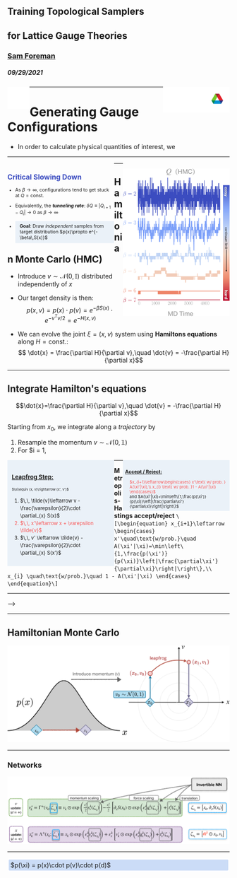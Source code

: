 <style>
@import url('https://fonts.googleapis.com/css2?family=Source+Sans+Pro&display=swap');
@import url('https://fonts.googleapis.com/css2?family=Roboto:wght@500&family=Source+Sans+Pro&display=swap');

:root {
    --r-main-font: 'Source Sans Pro', sans-serif;
    --r-heading-font: 'Roboto', Arial, Helvetica, sans-serif;
    --r-heading-text-transform: none;
    --r-heading1-size: 2.0em;
    --r-heading2-size: 1.5em;
    --r-heading3-size: 1.2em;
    --r-heading4-size: 1.15em;
    --r-link-color: #00CCFF;
    --r-link-color-dark: #f92672;
    --r-link-color-hover: #63ff51;
    --r-controls-color: #D7E6F3;
    --r-progress-color: #f20052;
    --r-selection-background-color: rgba(30, 60, 107, 0.9);
    --r-selection-color: #fff;
    --r-main-font-size: 36px;
    --r-main-color: #222;
    --r-block-margin: 20px;
    --r-heading-margin: 0 0 20px 0;
    --r-heading-color: #222;
    --r-heading-line-height: 1.2;
    --r-heading-letter-spacing: -0.45px;
    --r-heading-word-spacing: 0.5px;
}

.reveal {
        font-family: 'Source Sans Prop', sans-serif;
}

.reveal h1,
.reveal h2,
.reveal h3,
.reveal h4 {
    font-family: 'Roboto', sans-serif;
}

#left {
  margin: 0 0 15 10;
  text-align: left;
  float: left;
  z-index: -10;
  width: 48%;
  font-size: 0.85em;
}
#right {
  margin: 0 0 15 0;
  float: right;
  max-width: 48%;
  text-align: left;
  z-index: -10;
  width: 48%;
  font-size: 0.85em;
}
#dark_back {
    background-color: #1c1c1c;
    color: #efefef;
}
#bright {
    color: #Fa5252;
}
#note {
    background-color: rgba(215, 230, 243, 0.5);
    behavior:
    border-radius: 5px;
    border-color: rgba(215, 230, 243, 0.5);
    padding: auto;
    margin: auto;
}
</style>

<!-- .slide: data-background="#1c1c1c" -->
<h2 class="r-fit-text">Training Topological Samplers</h2>

## for Lattice Gauge Theories

### <div style="color: #00CCFF">[**Sam Foreman**](mailto://foremans@anl.gov)</div>

##### 09/29/2021

[<img align="left" width=10% src="assets/github.svg">](https://github.com/saforem2/l2hmc-qcd)
[<img align="right" width=30% src="assets/Argonne_cmyk_white.svg">](https://alcf.anl.gov)

---

# Generating Gauge Configurations

- In order to calculate physical quantities of interest, we 

---

<div id="left" style="font-size: 0.75em;">

## <div style="color: #3B4CC0;">Critical Slowing Down</div>

- As $\beta\rightarrow\infty$, configurations tend to get stuck at $Q=\text{const}$.

- Equivalently, the _**tunneling rate**_: $\delta Q\equiv\left|Q_{i+1} - Q_{i}\right|\rightarrow 0$ as $\beta\rightarrow\infty$

- <div id="note" style="padding-left: 10px; padding-top: 5px; padding-bottom: 6px;">
  	<b>Goal</b>: Draw <i>independent</i> samples from target distribution $p(x)\propto e^{-\beta\,S(x)}$
  </div>

</div>

<div id="right">

![charge_freezing](assets/charge_freezing-crop.svg)

</div>

---

## Hamiltonian Monte Carlo (HMC)

- Introduce $v \sim \mathcal{N}(0, \mathbb{I})$ distributed independently of $x$

- Our target density is then:
  $$ p(x, v) = p(x) \cdot p(v) = e^{-\beta S(x)}\cdot e^{-v^{T}v / 2} = e^{-H(x, v)}$$

- We can evolve the joint $\xi = (x, v)$ system using **Hamiltons equations** along $H=\text{const.}:$
  $$ \dot{x} = \frac{\partial H}{\partial v},\quad \dot{v} = -\frac{\partial H}{\partial x}$$

---

## Integrate Hamilton's equations

$$\dot{x}=\frac{\partial H}{\partial v},\quad \dot{v} = -\frac{\partial H}{\partial x}$$

Starting from $x_0$, we integrate along a _trajectory_ by 
1. Resample the momentum $v\sim\mathcal{N}(0,\mathbb{1})$
2. For $i = 1,

<div id="left" style="font-size:0.8em;">

<div id="note" style="margin:auto; text-align:left; float: left; padding:10px; line-height:1.5;">

### <u>Leapfrog Step:</u>
<div style="font-size:0.7em;">$\xi\equiv (x, v)\rightarrow (x', v')$</div>
<ol style="text-align: left; padding-right: 20px;">
<li> $\,\, \tilde{v}\leftarrow v - \frac{\varepsilon}{2}\cdot \partial_{x} S(x)$</li>
<div id="bright"><li> $\,\, x'\leftarrow x + \varepsilon \tilde{v}$</li> </div>
<li> $\,\, v' \leftarrow \tilde{v} - \frac{\varepsilon}{2}\cdot \partial_{x} S(x')$</li>
</div>

</div>

</div>

<div id="right" style="font-size:0.66em;">

<div id="note" style="margin:auto; padding:5px; text-align:left; float: right; border:none;">

### <u>Accept / Reject:</u>
<div style="padding-left:10px;">

<div id="bright">
$x_{i+1}\leftarrow\begin{cases}
x'\text{ w/ prob. } A(\xi'|\xi),\\
x_{i} \text{ w/ prob. }1 - A(\xi'|\xi)
\end{cases}$
</div>
and  $A(\xi'|\xi)=\min\left\{1,\frac{p(\xi')}{p(\xi)}\left|\frac{\partial\xi'}{\partial\xi}\right|\right\}$


</div>
</div>

</div>

---

**Metropolis-Hastings accept/reject**
  `\[\begin{equation}
  x_{i+1}\leftarrow
  \begin{cases}
  x'\quad\text{w/prob.}\quad A(\xi'|\xi)=\min\left\{1,\frac{p(\xi')}{p(\xi)}\left|\frac{\partial\xi'}{\partial\xi}\right|\right\},\\
      x_{i} \quad\text{w/prob.}\quad 1 - A(\xi'|\xi)
  \end{cases}
  \end{equation}\]`

---

<!-- .slide: data-background="assets/hmc_slide.svg" -->
<!-- ![](assets/hmc_slide.svg)  <!-- element.width:100% --> -->

---

## Hamiltonian Monte Carlo

<!-- <div id="centerflex">
<div id="note" style="max-width: 100%;padding-right:20px;text-align:left;padding-top:20px;line-height:1.6;">

<ol>
<li> $\,\, \tilde{v}\leftarrow v - \frac{\varepsilon}{2}\cdot \partial_{x} S(x)$</li>
<li> $\,\, x'\leftarrow x + \varepsilon \tilde{v}$</li>
<li> $\,\, v' \leftarrow \tilde{v} - \frac{\varepsilon}{2}\cdot \partial_{x} S(x')$</li>
</ol>

</div>
</div> -->

![](assets/hmc-crop.svg)

---

### Networks

<div style="max-width=99%">

![](assets/net_fns.svg)

</div>

---
	
<div class="sl-block" style="width: auto; height: auto;">
	<div class="sl-block-content notranslate" style="z-index: 15; background-color: rgba(109, 158, 235, 0.35); border-style: solid; border-radius: 5px; border-color: rgb(255, 255, 255); padding: 4px;">
		$p(\xi) = p(x)\cdot p(v)\cdot p(d)$
	</div>
</div>
